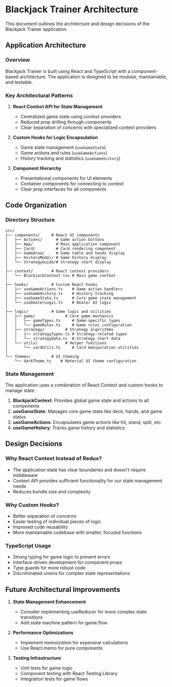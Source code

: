 # Blackjack Trainer Architecture

This document outlines the architecture and design decisions of the Blackjack Trainer application.

## Application Architecture

### Overview

Blackjack Trainer is built using React and TypeScript with a component-based architecture. The application is designed to be modular, maintainable, and testable.

### Key Architectural Patterns

1. **React Context API for State Management**
   - Centralized game state using context providers
   - Reduced prop drilling through components
   - Clear separation of concerns with specialized context providers

2. **Custom Hooks for Logic Encapsulation**
   - Game state management (`useGameState`)
   - Game actions and rules (`useGameActions`)
   - History tracking and statistics (`useGameHistory`)

3. **Component Hierarchy**
   - Presentational components for UI elements
   - Container components for connecting to context
   - Clear prop interfaces for all components

## Code Organization

### Directory Structure

```
src/
├── components/     # React UI components
│   ├── Actions/      # Game action buttons
│   ├── App/          # Main application component
│   ├── Card/         # Card rendering component
│   ├── GameArea/     # Game table and hands display
│   ├── HistoryModal/ # Game history display
│   └── StrategyGuide/# Strategy chart display
│
├── context/        # React context providers
│   └── BlackjackContext.tsx # Main game context
│
├── hooks/          # Custom React hooks
│   ├── useGameActions.ts    # Game action handlers
│   ├── useGameHistory.ts    # History tracking
│   ├── useGameState.ts      # Core game state management
│   └── useDealerLogic.ts    # Dealer AI logic
│
├── logic/          # Game logic and utilities
│   ├── game/             # Core game mechanics
│   │   ├── gameTypes.ts     # Game-specific types
│   │   └── gameRules.ts     # Game rules configuration
│   ├── strategy/         # Strategy algorithms
│   │   ├── strategyTypes.ts # Strategy-related types
│   │   └── strategyData.ts  # Strategy chart data
│   └── utils/            # Helper functions
│       └── cardUtils.ts     # Card manipulation utilities
│
└── themes/         # UI theming
    └── darkTheme.ts    # Material UI theme configuration
```

### State Management

The application uses a combination of React Context and custom hooks to manage state:

1. **BlackjackContext**: Provides global game state and actions to all components
2. **useGameState**: Manages core game state like deck, hands, and game status
3. **useGameActions**: Encapsulates game actions like hit, stand, split, etc.
4. **useGameHistory**: Tracks game history and statistics

## Design Decisions

### Why React Context Instead of Redux?

- The application state has clear boundaries and doesn't require middleware
- Context API provides sufficient functionality for our state management needs
- Reduces bundle size and complexity

### Why Custom Hooks?

- Better separation of concerns
- Easier testing of individual pieces of logic
- Improved code reusability
- More maintainable codebase with smaller, focused functions

### TypeScript Usage

- Strong typing for game logic to prevent errors
- Interface-driven development for component props
- Type guards for more robust code
- Discriminated unions for complex state representations

## Future Architectural Improvements

1. **State Management Enhancement**
   - Consider implementing useReducer for more complex state transitions
   - Add state machine pattern for game flow

2. **Performance Optimizations**
   - Implement memoization for expensive calculations
   - Use React.memo for pure components

3. **Testing Infrastructure**
   - Unit tests for game logic
   - Component testing with React Testing Library
   - Integration tests for game flows
